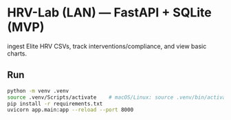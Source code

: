 # HRV-Lab (LAN) — FastAPI + SQLite (MVP)

ingest Elite HRV CSVs, track interventions/compliance, and view basic charts.

## Run
```bash
python -m venv .venv
source .venv/Scripts/activate    # macOS/Linux: source .venv/bin/activate
pip install -r requirements.txt
uvicorn app.main:app --reload --port 8000
